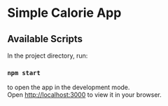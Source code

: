 # Simple Calorie App

## Available Scripts

In the project directory, run:

### `npm start`

to open the app in the development mode.\
Open [http://localhost:3000](http://localhost:3000) to view it in your browser.
